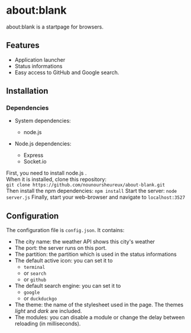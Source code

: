 # about:blank

about:blank is a startpage for browsers. 

## Features

- Application launcher
- Status informations
- Easy access to GitHub and Google search.

## Installation

### Dependencies

- System dependencies: 
  * node.js

- Node.js dependencies: 
  * Express
  * Socket.io

First, you need to install node.js .      
When it is installed, clone this repository:     
`git clone https://github.com/nounoursheureux/about-blank.git`        
Then install the npm dependencies: 
`npm install`
Start the server: 
`node server.js`
Finally, start your web-browser and navigate to `localhost:3527`

## Configuration

The configuration file is `config.json`. It contains:     
- The city name: the weather API shows this city's weather
- The port: the server runs on this port.    
- The partition: the partition which is used in the status informations        
- The default active icon: you can set it to
  - `terminal`      
  - or `search`         
  - or `github`     
- The default search engine: you can set it to     
  -  `google`    
  - or `duckduckgo` 
- The theme: the name of the stylesheet used in the page. The themes *light* and *dark* are included.
- The modules: you can disable a module or change the delay between reloading (in milliseconds).
